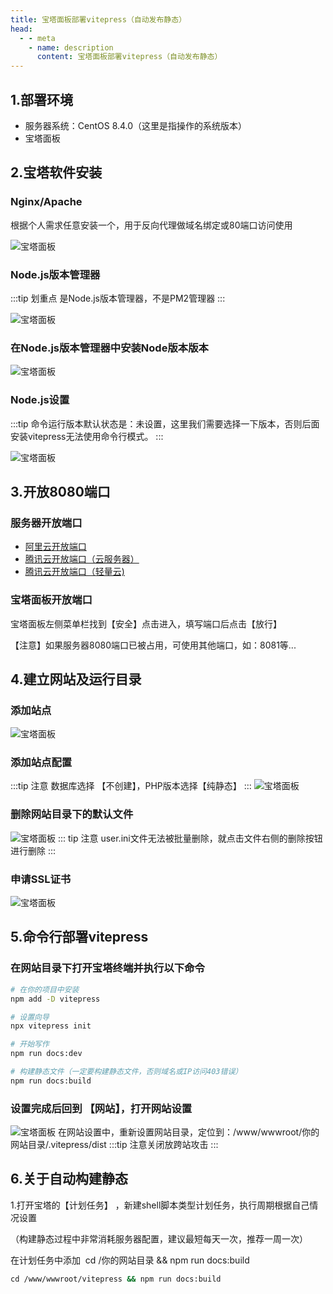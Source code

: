 ```yaml
---
title: 宝塔面板部署vitepress（自动发布静态）
head:
  - - meta
    - name: description
      content: 宝塔面板部署vitepress（自动发布静态）
---
```


## 1.部署环境

- 服务器系统：CentOS 8.4.0（这里是指操作的系统版本）
- 宝塔面板

## 2.宝塔软件安装

### Nginx/Apache

根据个人需求任意安装一个，用于反向代理做域名绑定或80端口访问使用

![宝塔面板](https://i.theojs.cn/docs/WX20240223-222305%402x.png)

### Node.js版本管理器

:::tip 划重点
是Node.js版本管理器，不是PM2管理器
:::

![宝塔面板](https://i.theojs.cn/docs/WX20240223-222617%402x.png)

### 在Node.js版本管理器中安装Node版本版本

![宝塔面板](https://i.theojs.cn/docs/WX20240223-222723%402x.png)

### Node.js设置

:::tip
命令运行版本默认状态是：未设置，这里我们需要选择一下版本，否则后面安装vitepress无法使用命令行模式。
:::

![宝塔面板](https://i.theojs.cn/docs/WX20240223-222850%402x.png)

## 3.开放8080端口

### 服务器开放端口

- [阿里云开放端口](https://help.aliyun.com/document_detail/25475.html?spm=5176.2020520101securitygroupdetail.help.dexternal.63464df5MZ0qJz)
- [腾讯云开放端口（云服务器）](https://cloud.tencent.com/document/product/213/39740)
- [腾讯云开放端口（轻量云)](https://cloud.tencent.com/document/product/1207/59924)

### 宝塔面板开放端口

宝塔面板左侧菜单栏找到【安全】点击进入，填写端口后点击【放行】

【注意】如果服务器8080端口已被占用，可使用其他端口，如：8081等...

## 4.建立网站及运行目录

### 添加站点

![宝塔面板](https://i.theojs.cn/docs/WX20240223-223335%402x.png)

### 添加站点配置

:::tip 注意
数据库选择 【不创建】，PHP版本选择【纯静态】
:::
![宝塔面板](https://i.theojs.cn/docs/WX20240223-223817%402x.png)

### 删除网站目录下的默认文件

![宝塔面板](https://i.theojs.cn/docs/WX20240223-223941%402x.png)
::: tip 注意
user.ini文件无法被批量删除，就点击文件右侧的删除按钮进行删除
:::

### 申请SSL证书

![宝塔面板](https://i.theojs.cn/docs/WX20240223-224110%402x.png)

## 5.命令行部署vitepress

### 在网站目录下打开宝塔终端并执行以下命令

```sh
# 在你的项目中安装
npm add -D vitepress

# 设置向导
npx vitepress init

# 开始写作
npm run docs:dev

# 构建静态文件（一定要构建静态文件，否则域名或IP访问403错误）
npm run docs:build
```

### 设置完成后回到 【网站】，打开网站设置

![宝塔面板](https://i.theojs.cn/docs/WX20240223-224612%402x.png)
在网站设置中，重新设置网站目录，定位到：/www/wwwroot/你的网站目录/.vitepress/dist
:::tip
注意关闭放跨站攻击
:::

## 6.关于自动构建静态

1.打开宝塔的【计划任务】 ，新建shell脚本类型计划任务，执行周期根据自己情况设置

（构建静态过程中非常消耗服务器配置，建议最短每天一次，推荐一周一次）

在计划任务中添加  cd /你的网站目录 && npm run docs:build

```sh
cd /www/wwwroot/vitepress && npm run docs:build
```
